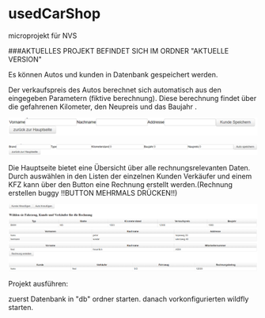 # usedCarShop
microprojekt für NVS

###AKTUELLES PROJEKT BEFINDET SICH IM ORDNER "AKTUELLE VERSION"



Es können Autos und kunden in Datenbank gespeichert werden.

Der verkaufspreis des Autos berechnet sich automatisch aus den eingegeben Parametern (fiktive berechnung). Diese berechnung findet über die gefahrenen Kilometer, den Neupreis und das Baujahr .

![kundespeichern](./images/kundespeichern.PNG)

![autospeichern](./images/autospeichern.PNG)

Die Hauptseite bietet eine Übersicht über alle rechnungsrelevanten Daten. Durch auswählen in den Listen der einzelnen Kunden Verkäufer und einem KFZ kann über den Button eine Rechnung erstellt werden.(Rechnung erstellen buggy !!BUTTON MEHRMALS DRÜCKEN!!)

![main view](./images/mainview.PNG)



Projekt ausführen:

zuerst Datenbank in "db" ordner starten. 
danach vorkonfigurierten wildfly starten.